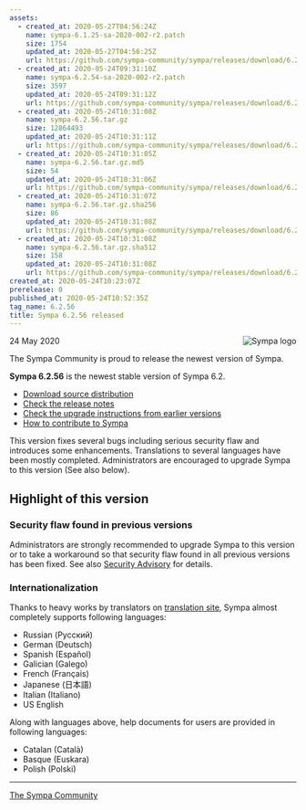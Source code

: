 ```yaml
---
assets:
  - created_at: 2020-05-27T04:56:24Z
    name: sympa-6.1.25-sa-2020-002-r2.patch
    size: 1754
    updated_at: 2020-05-27T04:56:25Z
    url: https://github.com/sympa-community/sympa/releases/download/6.2.56/sympa-6.1.25-sa-2020-002-r2.patch
  - created_at: 2020-05-24T09:31:10Z
    name: sympa-6.2.54-sa-2020-002-r2.patch
    size: 3597
    updated_at: 2020-05-24T09:31:12Z
    url: https://github.com/sympa-community/sympa/releases/download/6.2.56/sympa-6.2.54-sa-2020-002-r2.patch
  - created_at: 2020-05-24T10:31:08Z
    name: sympa-6.2.56.tar.gz
    size: 12864493
    updated_at: 2020-05-24T10:31:11Z
    url: https://github.com/sympa-community/sympa/releases/download/6.2.56/sympa-6.2.56.tar.gz
  - created_at: 2020-05-24T10:31:05Z
    name: sympa-6.2.56.tar.gz.md5
    size: 54
    updated_at: 2020-05-24T10:31:06Z
    url: https://github.com/sympa-community/sympa/releases/download/6.2.56/sympa-6.2.56.tar.gz.md5
  - created_at: 2020-05-24T10:31:07Z
    name: sympa-6.2.56.tar.gz.sha256
    size: 86
    updated_at: 2020-05-24T10:31:08Z
    url: https://github.com/sympa-community/sympa/releases/download/6.2.56/sympa-6.2.56.tar.gz.sha256
  - created_at: 2020-05-24T10:31:08Z
    name: sympa-6.2.56.tar.gz.sha512
    size: 158
    updated_at: 2020-05-24T10:31:08Z
    url: https://github.com/sympa-community/sympa/releases/download/6.2.56/sympa-6.2.56.tar.gz.sha512
created_at: 2020-05-24T10:23:07Z
prerelease: 0
published_at: 2020-05-24T10:52:35Z
tag_name: 6.2.56
title: Sympa 6.2.56 released
---
```


<img align="right" src="https://assets.sympa.community/logos/sympa_multi_150x121.png" title="Sympa logo"/> 24 May 2020

The Sympa Community is proud to release the newest version of Sympa.

**Sympa 6.2.56** is the newest stable version of Sympa 6.2.

  - [Download source distribution](https://github.com/sympa-community/sympa/releases/download/6.2.56/sympa-6.2.56.tar.gz)
  - [Check the release notes](https://github.com/sympa-community/sympa/blob/6.2.56/NEWS.md)
  - [Check the upgrade instructions from earlier versions](https://sympa-community.github.io/manual/upgrade/notes.html)
  - [How to contribute to Sympa](https://github.com/sympa-community/sympa/blob/6.2.56/CONTRIBUTING.md)

This version fixes several bugs including serious security flaw and introduces some enhancements.  Translations to several languages have been mostly completed.  Administrators are encouraged to upgrade Sympa to this version (See also below).

Highlight of this version
-------------------------

### Security flaw found in previous versions

Administrators are strongly recommended to upgrade Sympa to this version or to take a workaround so that security flaw found in all previous versions has been fixed.  See also [Security Advisory](https://sympa-community.github.io/security/2020-002.html) for details.

### Internationalization

Thanks to heavy works by translators on [translation site](https://translate.sympa.org), Sympa almost completely supports following languages:

  * Russian (Русский)
  * German (Deutsch)
  * Spanish (Español)
  * Galician (Galego)
  * French (Français)
  * Japanese (日本語)
  * Italian (Italiano)
  * US English

Along with languages above, help documents for users are provided in following languages:

  * Catalan (Català)
  * Basque (Euskara)
  * Polish (Polski)

----

[The Sympa Community](https://github.com/sympa-community)
